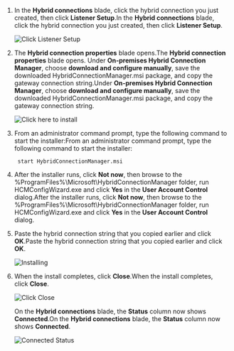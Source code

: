 
1. <span data-ttu-id="301c9-101">In the **Hybrid connections** blade, click the hybrid connection you just created, then click **Listener Setup**.</span><span class="sxs-lookup"><span data-stu-id="301c9-101">In the **Hybrid connections** blade, click the hybrid connection you just created, then click **Listener Setup**.</span></span>
   
    ![Click Listener Setup](https://docstestmedia1.blob.core.windows.net/azure-media/includes/media/app-service-hybrid-connections-manager-install/D04ClickListenerSetup.png)
2. <span data-ttu-id="301c9-103">The **Hybrid connection properties** blade opens.</span><span class="sxs-lookup"><span data-stu-id="301c9-103">The **Hybrid connection properties** blade opens.</span></span> <span data-ttu-id="301c9-104">Under **On-premises Hybrid Connection Manager**, choose **download and configure manually**, save the downloaded HybridConnectionManager.msi package, and copy the gateway connection string.</span><span class="sxs-lookup"><span data-stu-id="301c9-104">Under **On-premises Hybrid Connection Manager**, choose **download and configure manually**, save the downloaded HybridConnectionManager.msi package, and copy the gateway connection string.</span></span>
   
    ![Click here to install](https://docstestmedia1.blob.core.windows.net/azure-media/includes/media/app-service-hybrid-connections-manager-install/D05ClickToInstallHCM.png)
3. <span data-ttu-id="301c9-106">From an administrator command prompt, type the following command to start the installer:</span><span class="sxs-lookup"><span data-stu-id="301c9-106">From an administrator command prompt, type the following command to start the installer:</span></span>
   
        start HybridConnectionManager.msi
4. <span data-ttu-id="301c9-107">After the installer runs, click **Not now**, then browse to the %ProgramFiles%\Microsoft\HybridConnectionManager folder, run HCMConfigWizard.exe and click **Yes** in the **User Account Control** dialog.</span><span class="sxs-lookup"><span data-stu-id="301c9-107">After the installer runs, click **Not now**, then browse to the %ProgramFiles%\Microsoft\HybridConnectionManager folder, run HCMConfigWizard.exe and click **Yes** in the **User Account Control** dialog.</span></span>
5. <span data-ttu-id="301c9-108">Paste the hybrid connection string that you copied earlier and click **OK**.</span><span class="sxs-lookup"><span data-stu-id="301c9-108">Paste the hybrid connection string that you copied earlier and click **OK**.</span></span> 
   
    ![Installing](https://docstestmedia1.blob.core.windows.net/azure-media/includes/media/app-service-hybrid-connections-manager-install/D08aHCMInstallManual.png)
6. <span data-ttu-id="301c9-110">When the install completes, click **Close**.</span><span class="sxs-lookup"><span data-stu-id="301c9-110">When the install completes, click **Close**.</span></span>
   
    ![Click Close](https://docstestmedia1.blob.core.windows.net/azure-media/includes/media/app-service-hybrid-connections-manager-install/D09HCMInstallComplete.png)
   
    <span data-ttu-id="301c9-112">On the **Hybrid connections** blade, the **Status** column now shows **Connected**.</span><span class="sxs-lookup"><span data-stu-id="301c9-112">On the **Hybrid connections** blade, the **Status** column now shows **Connected**.</span></span> 
   
    ![Connected Status](https://docstestmedia1.blob.core.windows.net/azure-media/includes/media/app-service-hybrid-connections-manager-install/D10HCStatusConnected.png)






